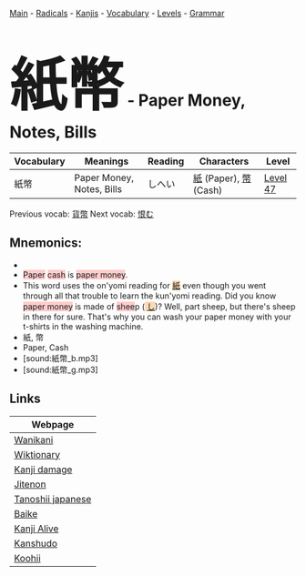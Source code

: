 <style> bigfont {font-size: 100px}</style>
[Main](../README.md) -
[Radicals](../radicals.md) -
[Kanjis](../kanjis.md) -
[Vocabulary](../vocabulary.md) -
[Levels](../levels.md) -
[Grammar](../grammar.md)
# <bigfont> 紙幣</bigfont> - Paper Money, Notes, Bills 

| Vocabulary | Meanings | Reading | Characters | Level |
| --- | --- | --- | --- | --- |
| 紙幣 | Paper Money, Notes, Bills | しへい |  [紙](../kanjis/紙.md) (Paper), [幣](../kanjis/幣.md) (Cash) | [Level 47](../levels/wk_level47.md) |

Previous vocab: [貨幣](貨幣.md) Next vocab: [恨む](恨む.md) 

## Mnemonics:

* 
* <span style="background-color:#ffcccb"> Paper</span> <span style="background-color:#ffcccb"> cash</span> is <span style="background-color:#ffcccb"> paper money</span>.
* This word uses the on'yomi reading for <span style="background-color:#fed8b1"> [紙](https://jisho.org/search/紙)</span> even though you went through all that trouble to learn the kun'yomi reading. Did you know <span style="background-color:#ffcccb"> paper money</span> is made of <span style="background-color:#ffcccb"> shee</span>p (<span style="background-color:#fed8b1"> [し](https://jisho.org/search/し)</span>)? Well, part sheep, but there's sheep in there for sure. That's why you can wash your paper money with your t-shirts in the washing machine.
* 紙, 幣
* Paper, Cash
* [sound:紙幣_b.mp3]
* [sound:紙幣_g.mp3]


## Links 

| Webpage |
| --- |
| [Wanikani          ](https://www.wanikani.com/kanji/紙幣) |
| [Wiktionary        ](https://en.wiktionary.org/wiki/紙幣) |
| [Kanji damage      ](http://www.kanjidamage.com/kanji/search?utf8=✓&q=紙幣) |
| [Jitenon           ](https://jitenon.com/kanji/紙幣) |
| [Tanoshii japanese ](https://www.tanoshiijapanese.com/dictionary/kanji.cfm?k=紙幣) |
| [Baike             ](https://baike.baidu.com/item/紙幣) |
| [Kanji Alive       ](https://app.kanjialive.com/紙幣) |
| [Kanshudo          ](https://www.kanshudo.com/searchmn?q=紙幣) |
| [Koohii            ](https://kanji.koohii.com/study/kanji/紙幣) |
